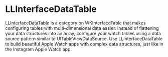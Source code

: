 # LLInterfaceDataTable
LLInterfaceDataTable is a category on WKInterfaceTable that makes configuring tables with multi-dimensional data easier. Instead of flattening your data structures into an array, configure your watch tables using a data source pattern similar to UITableViewDataSource.  Use LLInterfaceDataTable to build beautiful Apple Watch apps with complex data structures, just like in the Instagram Apple Watch app.
